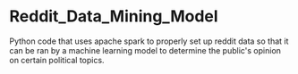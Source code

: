 # Reddit_Data_Mining_Model

Python code that uses apache spark to properly set up reddit data so that it can be ran by a machine learning model to determine the public's opinion on certain political topics.
